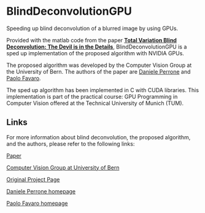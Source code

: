 # BlindDeconvolutionGPU

Speeding up blind deconvolution of a blurred image by using GPUs.

Provided with the matlab code from the paper [**Total Variation Blind Deconvolution: The Devil is in the Details**](https://www.cv-foundation.org/openaccess/content_cvpr_2014/papers/Perrone_Total_Variation_Blind_2014_CVPR_paper.pdf),
BlindDeconvolutionGPU is a sped up implementation of the proposed algorithm with NVIDIA GPUs. 

The proposed algorithm was developed by the Computer Vision Group at the University of Bern. The authors of the paper are [Daniele Perrone](perrone@iam.unibe.ch) and [Paolo Favaro](paolo.favaro@iam.unibe.ch).

The sped up algorithm has been implemented in C with CUDA libraries. This implementation is part of the practical course: GPU Programming in Computer Vision offered at the Technical University of Munich (TUM).


## Links

For more information about blind deconvolution, the proposed algorithm, and the authors, please refer to the following links:

[Paper](https://www.cv-foundation.org/openaccess/content_cvpr_2014/papers/Perrone_Total_Variation_Blind_2014_CVPR_paper.pdf)

[Computer Vision Group at University of Bern](http://www.cvg.unibe.ch/home/)

[Original Project Page](http://www.cvg.unibe.ch/media/project/perrone/tvdb/index.html)

[Daniele Perrone homepage](https://danieleperrone.com/)

[Paolo Favaro homepage](http://www.cvg.unibe.ch/people/person/3)



